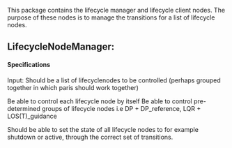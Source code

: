 This package contains the lifecycle manager and lifecycle client nodes.
The purpose of these nodes is to manage the transitions for a list of lifecycle nodes.



## LifecycleNodeManager:

#### Specifications

Input: Should be a list of lifecyclenodes to be controlled (perhaps grouped together in which paris should work together)

Be able to control each lifecycle node by itself
Be able to control pre-determined groups of lifecycle nodes i.e DP + DP_reference, LQR + LOS(T)_guidance

Should be able to set the state of all lifecycle nodes to for example shutdown or active, through the correct set of transitions.
